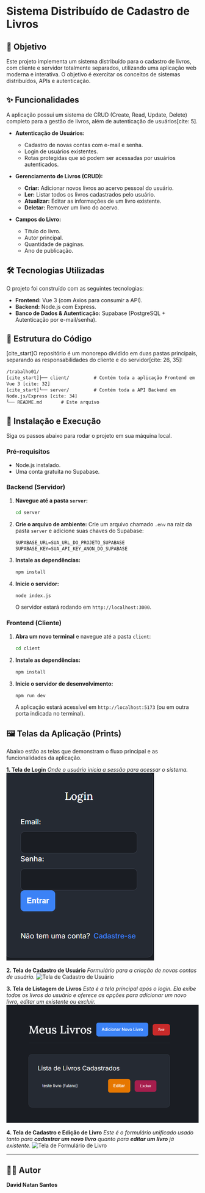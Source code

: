 # Sistema Distribuído de Cadastro de Livros

## 🎯 Objetivo

Este projeto implementa um sistema distribuído para o cadastro de livros, com cliente e servidor totalmente separados, utilizando uma aplicação web moderna e interativa. O objetivo é exercitar os conceitos de sistemas distribuídos, APIs e autenticação.

## ✨ Funcionalidades

A aplicação possui um sistema de CRUD (Create, Read, Update, Delete) completo para a gestão de livros, além de autenticação de usuários[cite: 5].

* **Autenticação de Usuários:**
    * Cadastro de novas contas com e-mail e senha.
    * Login de usuários existentes.
    * Rotas protegidas que só podem ser acessadas por usuários autenticados.

* **Gerenciamento de Livros (CRUD):**
    * **Criar:** Adicionar novos livros ao acervo pessoal do usuário.
    * **Ler:** Listar todos os livros cadastrados pelo usuário.
    * **Atualizar:** Editar as informações de um livro existente.
    * **Deletar:** Remover um livro do acervo.

* **Campos do Livro:**
    * Título do livro.
    * Autor principal.
    * Quantidade de páginas.
    * Ano de publicação.

## 🛠️ Tecnologias Utilizadas

O projeto foi construído com as seguintes tecnologias:

* **Frontend:** Vue 3 (com Axios para consumir a API).
* **Backend:** Node.js com Express.
* **Banco de Dados & Autenticação:** Supabase (PostgreSQL + Autenticação por e-mail/senha).

## 📂 Estrutura do Código

[cite_start]O repositório é um monorepo dividido em duas pastas principais, separando as responsabilidades do cliente e do servidor[cite: 26, 35]:

```
/trabalho01/
[cite_start]├── client/         # Contém toda a aplicação Frontend em Vue 3 [cite: 32]
[cite_start]└── server/         # Contém toda a API Backend em Node.js/Express [cite: 34]
└── README.md       # Este arquivo
```

## 🚀 Instalação e Execução

Siga os passos abaixo para rodar o projeto em sua máquina local.

### Pré-requisitos

* Node.js instalado.
* Uma conta gratuita no Supabase.

### Backend (Servidor)

1.  **Navegue até a pasta `server`:**
    ```bash
    cd server
    ```
2.  **Crie o arquivo de ambiente:**
    Crie um arquivo chamado `.env` na raiz da pasta `server` e adicione suas chaves do Supabase:
    ```env
    SUPABASE_URL=SUA_URL_DO_PROJETO_SUPABASE
    SUPABASE_KEY=SUA_API_KEY_ANON_DO_SUPABASE
    ```
3.  **Instale as dependências:**
    ```bash
    npm install
    ```
4.  **Inicie o servidor:**
    ```bash
    node index.js
    ```
    O servidor estará rodando em `http://localhost:3000`.

### Frontend (Cliente)

1.  **Abra um novo terminal** e navegue até a pasta `client`:
    ```bash
    cd client
    ```
2.  **Instale as dependências:**
    ```bash
    npm install
    ```
3.  **Inicie o servidor de desenvolvimento:**
    ```bash
    npm run dev
    ```
    A aplicação estará acessível em `http://localhost:5173` (ou em outra porta indicada no terminal).

## 🖼️ Telas da Aplicação (Prints)

Abaixo estão as telas que demonstram o fluxo principal e as funcionalidades da aplicação.

**1. Tela de Login**
*Onde o usuário inicia a sessão para acessar o sistema.*
![Tela de Login](https://github.com/N4SX/sistema-cadastro-livros/blob/main/telas/tela-login.png)

**2. Tela de Cadastro de Usuário**
*Formulário para a criação de novas contas de usuário.*
![Tela de Cadastro de Usuário](https://github.com/N4SX/sistema-cadastro-livros/blob/main/telas/cadastra-usu%C3%A1rio.png)

**3. Tela de Listagem de Livros**
*Esta é a tela principal após o login. Ela exibe todos os livros do usuário e oferece as opções para adicionar um novo livro, editar um existente ou excluir.*
![Tela de Listagem de Livros](https://github.com/N4SX/sistema-cadastro-livros/blob/main/telas/tela-principal-gerencia-livro.png)

**4. Tela de Cadastro e Edição de Livro**
*Este é o formulário unificado usado tanto para **cadastrar um novo livro** quanto para **editar um livro** já existente.*
![Tela de Formulário de Livro](INSIRA_AQUI_O_CAMINHO_PARA_O_PRINT_DA_TELA_DO_FORMULARIO.png)

---
## 👨‍💻 Autor

**David Natan Santos**




